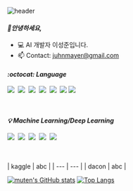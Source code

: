 ![header](https://capsule-render.vercel.app/api?type=waving&color=timeGradient&height=200&section=header&text=muten&desc=welcome&fontSize=90&fontAlignY=33&descAlign=61&descAlignY=51)
#### *:wave:안녕하세요,*
- :computer: AI 개발자 이성준입니다.
- :mailbox: Contact: juhnmayer@gmail.com

#### *:octocat: Language*
<img src="https://img.shields.io/badge/Python-3766AB?style=for-the-badge&logo=Python&logoColor=white"/>&nbsp;
<img src="https://img.shields.io/badge/django-gray?style=for-the-badge&logo=django&logoColor=white"/>&nbsp;
<img src="https://img.shields.io/badge/Java-orange?style=for-the-badge&logo=Java&logoColor=white"/>&nbsp;
<img src="https://img.shields.io/badge/Spring-green?style=for-the-badge&logo=spring&logoColor=white"/>&nbsp;
<img src="https://img.shields.io/badge/HTML5-red?style=for-the-badge&logo=HTML5&logoColor=white"/>&nbsp;
<img src="https://img.shields.io/badge/Javascript-yellow?style=for-the-badge&logo=Javascript&logoColor=white"/>
<img src="https://img.shields.io/badge/css-blue?style=for-the-badge&logo=css3&logoColor=white"/>

<br>

#### *:bulb: Machine Learning/Deep Learning*
<img src="https://img.shields.io/badge/Tensorflow-%23FF6F00.svg?style=for-the-badge&logo=Tensorflow&logoColor=white"/>&nbsp;
<img src="https://img.shields.io/badge/Keras-%23D00000.svg?style=for-the-badge&logo=Keras&logoColor=white"/>&nbsp;
<img src="https://img.shields.io/badge/pandas-purple?style=for-the-badge&logo=pandas&logoColor=white"/>&nbsp;
<img src="https://img.shields.io/badge/numpy-%23013243.svg?style=for-the-badge&logo=numpy&logoColor=white"/>&nbsp;
<img src="https://img.shields.io/badge/opencv-%23white.svg?style=for-the-badge&logo=opencv&logoColor=white"/>&nbsp;

<br>
<br>
| kaggle | abc |
| ---    | --- |
| dacon  | abc |
<br>

[![muten's GitHub stats](https://github-readme-stats.vercel.app/api?username=muten-dev&show_icons=true&theme=onedark)](https://github.com/muten-dev/)
[![Top Langs](https://github-readme-stats.vercel.app/api/top-langs/?username=muten-dev&layout=compact)](https://github.com/muten-dev/)



<!---
**muten-dev/muten-dev** is a ✨ _special_ ✨ repository because its `README.md` (this file) appears on your GitHub profile.

Here are some ideas to get you started:

- 🔭 I’m currently working on ...
- 🌱 I’m currently learning ...
- 👯 I’m looking to collaborate on ...
- 🤔 I’m looking for help with ...
- 💬 Ask me about ...
- 📫 How to reach me: ...
- 😄 Pronouns: ...
- ⚡ Fun fact: ...
-->
